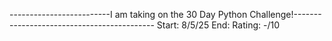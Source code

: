 -------------------------I am taking on the 30 Day Python Challenge!-------------------------------------------
Start: 8/5/25
End: 
Rating: -/10
